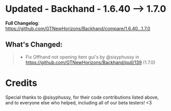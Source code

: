 # Updated - Backhand - 1.6.40 --> 1.7.0
**Full Changelog**: https://github.com/GTNewHorizons/Backhand/compare/1.6.40...1.7.0

## What's Changed:
>* Fix Offhand not opening item gui's by @sisyphussy in https://github.com/GTNewHorizons/Backhand/pull/139 (1.7.0)

# Credits
Special thanks to @sisyphussy, for their code contributions listed above, and to everyone else who helped, including all of our beta testers! <3
